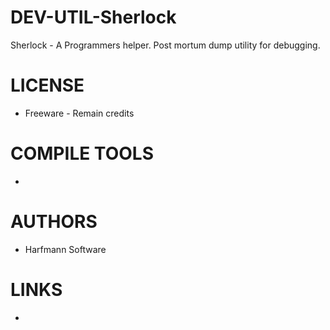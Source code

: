 DEV-UTIL-Sherlock
=================

Sherlock - A Programmers helper. Post mortum dump utility for debugging.

LICENSE
===============
* Freeware - Remain credits

COMPILE TOOLS
===============
* 
 
AUTHORS
===============
* Harfmann Software

LINKS
===============
* 
